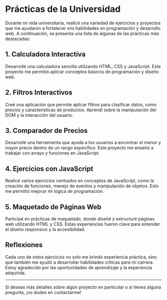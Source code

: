 # Prácticas de la Universidad

Durante mi vida universitaria, realicé una variedad de ejercicios y proyectos que me ayudaron a fortalecer mis habilidades en programación y desarrollo web. A continuación, se presenta una lista de algunas de las prácticas más destacadas:

## 1. Calculadora Interactiva
Desarrollé una calculadora sencilla utilizando HTML, CSS y JavaScript. Este proyecto me permitió aplicar conceptos básicos de programación y diseño web.

## 2. Filtros Interactivos
Creé una aplicación que permite aplicar filtros para clasificar datos, como precios y características de productos. Aprendí sobre la manipulación del DOM y la interacción del usuario.

## 3. Comparador de Precios
Desarrollé una herramienta que ayuda a los usuarios a encontrar el menor y mayor precio dentro de un rango específico. Este proyecto me enseñó a trabajar con arrays y funciones en JavaScript.

## 4. Ejercicios con JavaScript
Realicé varios ejercicios centrados en conceptos de JavaScript, como la creación de funciones, manejo de eventos y manipulación de objetos. Esto me permitió mejorar mi lógica de programación.

## 5. Maquetado de Páginas Web
Participé en prácticas de maquetado, donde diseñé y estructuré páginas web utilizando HTML y CSS. Estas experiencias fueron clave para entender el diseño responsivo y la accesibilidad.

## Reflexiones
Cada uno de estos ejercicios no solo me brindó experiencia práctica, sino que también me ayudó a desarrollar habilidades críticas para mi carrera. Estoy agradecido por las oportunidades de aprendizaje y la experiencia adquirida.

---

Si deseas más detalles sobre algún proyecto en particular o si tienes alguna pregunta, ¡no dudes en contactarme!
